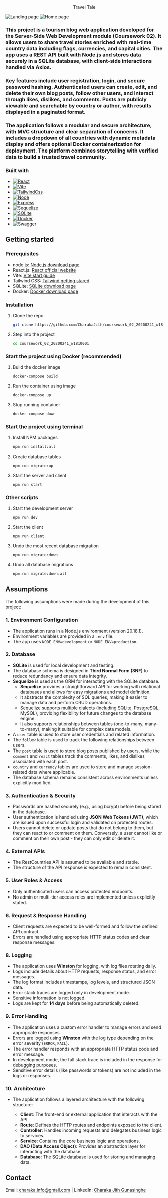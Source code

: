 <div align="center">
  <h2="center">Travel Tale</h2>
</div>

![Landing page](./client/src/assets/images/screenshot1.png)
![Home page](./client/src/assets/images/screenshot2.png)

### This project is a tourism blog web application developed for the Server-Side Web Development module (Coursework 02). It allows users to share travel stories enriched with real-time country data including flags, currencies, and capital cities. The app uses a REST API built with Node.js and stores data securely in a SQLite database, with client-side interactions handled via Axios.

### Key features include user registration, login, and secure password hashing. Authenticated users can create, edit, and delete their own blog posts, follow other users, and interact through likes, dislikes, and comments. Posts are publicly viewable and searchable by country or author, with results displayed in a paginated format.

### The application follows a modular and secure architecture, with MVC structure and clear separation of concerns. It includes a dropdown of all countries with dynamic metadata display and offers optional Docker containerization for deployment. The platform combines storytelling with verified data to build a trusted travel community.

### Built with

- [![React][React.js]][React-url]
- [![Vite][Vite.js]][Vite-url]
- [![TailwindCss][TailwindCss]][Tailwind-url]
- [![Node][Node.js]][Node-url]
- [![Express][Express.js]][Express.js-url]
- [![Sequelize][Sequelize]][Sequelize-url]
- [![SQLite][SQLite]][SQLite-url]
- [![Docker][Docker]][Docker-url]
- [![Swagger][Swagger]][Swagger-url]

## Getting started

### Prerequisites

- node.js: [Node.js download page](https://nodejs.org/en/download)
- React.js: [React official website](https://reactjs.org/)
- Vite: [Vite start guide](https://vite.dev/guide/)
- Tailwind CSS: [Tailwind getting stared](https://tailwindcss.com/docs/installation/using-vite)
- SQLite: [SQLite download page](https://www.sqlite.org/download.html)
- Docker: [Docker download page](https://www.docker.com/products/docker-desktop/)

### Installation

1. Clone the repo
   ```bash
   git clone https://github.com/CharakaJith/coursework_02_20200241_w1810001.git
   ```
2. Step into the project
   ```bash
   cd coursework_02_20200241_w1810001
   ```

### Start the project using Docker (recommended)

1. Build the docker image
   ```bash
   docker-compose build
   ```
2. Run the container using image
   ```bash
   docker-compose up
   ```
3. Stop running container
   ```bash
   docker-compose down
   ```

### Start the project using terminal

1. Install NPM packages
   ```bash
   npm run install:all
   ```
2. Create database tables
   ```bash
   npm run migrate:up
   ```
3. Start the server and client
   ```bash
   npm run start
   ```

### Other scripts

1. Start the development server
   ```bash
   npm run dev
   ```
2. Start the client
   ```bash
   npm run client
   ```
3. Undo the most recent database migration
   ```bash
   npm run migrate:down
   ```
4. Undo all database migrations
   ```bash
   npm run migrate:down:all
   ```

## Assumptions

The following assumptions were made during the development of this project:

### 1. Environment Configuration

- The application runs in a Node.js environment (version 20.18.1).
- Environment variables are provided in a `.env` file.
- The app uses `NODE_ENV=development` or `NODE_ENV=production`.

### 2. Database

- **SQLite** is used for local development and testing.
- The database schema is designed in **Third Normal Form (3NF)** to reduce redundancy and ensure data integrity.
- **Sequelize** is used as the ORM for interacting with the SQLite database.
  - **Sequelize** provides a straightforward API for working with relational databases and allows for easy migrations and model definition.
  - It abstracts the complexity of SQL queries, making it easier to manage data and perform CRUD operations.
  - Sequelize supports multiple dialects (including SQLite, PostgreSQL, MySQL), providing flexibility for future changes to the database engine.
  - It also supports relationships between tables (one-to-many, many-to-many), making it suitable for complex data models.
- A `user` table is used to store user credentials and related information.
- The `follow` table is used to track the following relationships between users.
- The `post` table is used to store blog posts published by users, while the `comment` and `react` tables track the comments, likes, and dislikes associated with each post.
- `country` and `currency` tables are used to store and manage session-related data where applicable.
- The database schema remains consistent across environments unless explicitly modified.

### 3. Authentication & Security

- Passwords are hashed securely (e.g., using bcrypt) before being stored in the database.
- User authentication is handled using **JSON Web Tokens (JWT)**, which are issued upon successful login and validated on protected routes.
- Users cannot delete or update posts that do not belong to them, but they can react to or comment on them. Conversely, a user cannot like or comment on their own post - they can only edit or delete it.

### 4. External APIs

- The RestCountries API is assumed to be available and stable.
- The structure of the API response is expected to remain consistent.

### 5. User Roles & Access

- Only authenticated users can access protected endpoints.
- No admin or multi-tier access roles are implemented unless explicitly stated.

### 6. Request & Response Handling

- Client requests are expected to be well-formed and follow the defined API contract.
- Errors are handled using appropriate HTTP status codes and clear response messages.

### 8. Logging

- The application uses **Winston** for logging, with log files rotating daily.
- Logs include details about HTTP requests, response status, and error messages.
- The log format includes timestamps, log levels, and structured JSON data.
- Error stack traces are logged only in development mode.
- Sensitive information is not logged.
- Logs are kept for **14 days** before being automatically deleted.

### 9. Error Handling

- The application uses a custom error handler to manage errors and send appropriate responses.
- Errors are logged using **Winston** with the log type depending on the error severity (`ERROR`, `FAIL`).
- The error handler responds with an appropriate HTTP status code and error message.
- In development mode, the full stack trace is included in the response for debugging purposes.
- Sensitive error details (like passwords or tokens) are not included in the logs or responses.

### 10. Architecture

- The application follows a layered architecture with the following structure:

  - **Client**: The front-end or external application that interacts with the API.
  - **Route**: Defines the HTTP routes and endpoints exposed to the client.
  - **Controller**: Handles incoming requests and delegates business logic to services.
  - **Service**: Contains the core business logic and operations.
  - **DAO (Data Access Object)**: Provides an abstraction layer for interacting with the database.
  - **Database**: The SQLite database is used for storing and managing data.

## Contact

Email: [charaka.info@gmail.com](mailto:charaka.info@gmail.com) | LinkedIn: [Charaka Jith Gunasinghe](https://www.linkedin.com/in/charaka-gunasinghe/)

<!-- MARKDOWN LINKS & IMAGES -->

[React.js]: https://img.shields.io/badge/React-20232A?style=for-the-badge&logo=react&logoColor=61DAFB
[React-url]: https://reactjs.org/
[Vite.js]: https://img.shields.io/badge/Vite-646CFF?style=for-the-badge&logo=vite&logoColor=white
[Vite-url]: https://vite.dev
[TailwindCss]: https://img.shields.io/badge/Tailwind_CSS-06B6D4?style=for-the-badge&logo=tailwind-css&logoColor=white
[Tailwind-url]: https://tailwindcss.com/
[Node.js]: https://img.shields.io/badge/Node.js-12A952?style=for-the-badge&logo=node.js&logoColor=white
[Node-url]: https://nodejs.org/en
[Express.js]: https://img.shields.io/badge/Express.js-000000?style=for-the-badge&logo=express&logoColor=white
[Express.js-url]: https://expressjs.com/
[SQLite]: https://img.shields.io/badge/SQLite-003B57?style=for-the-badge&logo=sqlite&logoColor=white
[SQLite-url]: https://sqlite.org/download.html
[Docker]: https://img.shields.io/badge/Docker-2496ED?style=for-the-badge&logo=docker&logoColor=white
[Docker-url]: https://www.docker.com/
[Swagger]: https://img.shields.io/badge/Swagger-85EA2D?style=for-the-badge&logo=swagger&logoColor=black
[Swagger-url]: https://swagger.io/
[Sequelize]: https://img.shields.io/badge/Sequelize-52B0E7?style=for-the-badge&logo=sequelize&logoColor=white
[Sequelize-url]: https://sequelize.org/
